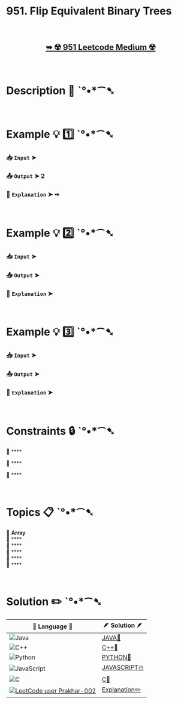# 951. Flip Equivalent Binary Trees

</br>

<h2 align="center"> 

<a href=""><strong>➥ ☢️ 951 Leetcode Medium ☢️ </strong></a>
</h2>

</br>

# Description 📜 ˋ°•*⁀➷

### 

</br>

# Example 💡 1️⃣ ˋ°•*⁀➷

  ### 📥 `Input`  ➤ 

  ### 📤 `Output`  ➤ 2

  ### 🔦 `Explanation`  ➤ ➺

</br>

# Example 💡 2️⃣ ˋ°•*⁀➷

  ### 📥 `Input` ➤ 

  ### 📤 `Output`  ➤ 

  ### 🔦 `Explanation` ➤ 

</br>

# Example 💡 3️⃣ ˋ°•*⁀➷

  ### 📥 `Input` ➤ 

  ### 📤 `Output`  ➤ 

  ### 🔦 `Explanation`  ➤ 

</br>

# Constraints 🔒 ˋ°•*⁀➷

🔹 **** </br>

🔹 **** </br>

🔹 **** </br>

</br>

# Topics 📋 ˋ°•*⁀➷

🔸 **Array**  </br>
🔸 ****  </br>
🔸 ****  </br>
🔸 ****  </br>
🔸 ****  </br>
🔸 ****  </br>

</br>

# Solution ✏️ ˋ°•*⁀➷

| 📒 Language 📒  | 🪶 Solution 🪶 |
| ------------- | ------------- |
|  ![Java](https://img.shields.io/badge/java-%23ED8B00.svg?style=for-the-badge&logo=openjdk&logoColor=white)  | [JAVA🍁]() |
|  ![C++](https://img.shields.io/badge/c++-%2300599C.svg?style=for-the-badge&logo=c%2B%2B&logoColor=white)  | [C++🎲]()  |
|  ![Python](https://img.shields.io/badge/python-3670A0?style=for-the-badge&logo=python&logoColor=ffdd54)    | [PYTHON🍰]() |
| ![JavaScript](https://img.shields.io/badge/javascript-%23323330.svg?style=for-the-badge&logo=javascript&logoColor=%23F7DF1E)   | [JAVASCRIPT☃️]() |
|   ![C](https://img.shields.io/badge/c-%2300599C.svg?style=for-the-badge&logo=c&logoColor=white)   | [C💖]()  |
| [![LeetCode user Prakhar-002](https://img.shields.io/badge/dynamic/json?style=for-the-badge&labelColor=black&color=%23ffa116&label=Solved&query=solvedOverTotal&url=https%3A%2F%2Fleetcode-badge.vercel.app%2Fapi%2Fusers%2FPrakhar-002&logo=leetcode&logoColor=yellow)](https://leetcode.com/Prakhar-002/)  | [Explanation✏️]() |


